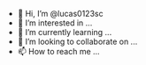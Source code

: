 - 👋 Hi, I’m @lucas0123sc
- 👀 I’m interested in ...
- 🌱 I’m currently learning ...
- 💞️ I’m looking to collaborate on ...
- 📫 How to reach me ...

<!---
lucas0123sc/lucas0123sc is a ✨ special ✨ repository because its `README.md` (this file) appears on your GitHub profile.
You can click the Preview link to take a look at your changes.
--->
